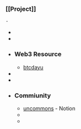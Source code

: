 ### [[Project]]
	-
-
-
- ### Web3 Resource
	- [btcdayu](https://btcdayu.gitbook.io/dayu)
-
-
- ### Commiunity
	- [uncommons](https://uncommons.notion.site/Uncommons-04ea0224d3cd4fe9b5181b6dd22d02b4) - Notion
	-
	-
